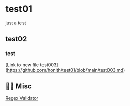 # test01
just a test
## test02
### test
[Link to new file test003] (https://github.com/honith/test01/blob/main/test003.md)
## :guardsman:  Misc

[Regex Validator](https://www.debuggex.com/)